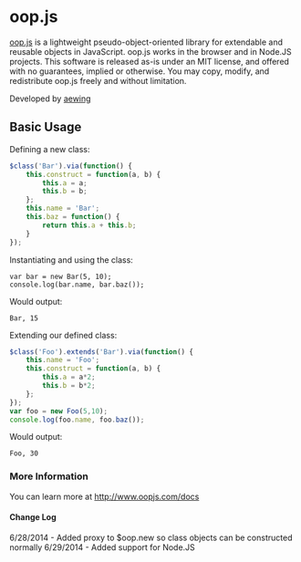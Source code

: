 # oop.js
[oop.js](http://www.oopjs.com) is a lightweight pseudo-object-oriented library for 
extendable and reusable objects in JavaScript. oop.js works in the browser and in Node.JS projects.
This software is released as-is under an MIT license, and offered with no guarantees, implied or otherwise.
You may copy, modify, and redistribute oop.js freely and without limitation.

Developed by [aewing](http://www.github.com/aewing)

## Basic Usage
Defining a new class:
```javascript
$class('Bar').via(function() {
    this.construct = function(a, b) {
        this.a = a;
        this.b = b;    
    };
    this.name = 'Bar';
    this.baz = function() {
        return this.a + this.b;
    }
});
```
Instantiating and using the class:
```
var bar = new Bar(5, 10);
console.log(bar.name, bar.baz());
```
Would output:
```
Bar, 15
```

Extending our defined class:
```javascript
$class('Foo').extends('Bar').via(function() {
    this.name = 'Foo';
    this.construct = function(a, b) {
        this.a = a*2;
        this.b = b*2;
    };
});
var foo = new Foo(5,10);
console.log(foo.name, foo.baz());
```
Would output:
```
Foo, 30
```

### More Information
You can learn more at http://www.oopjs.com/docs

#### Change Log
6/28/2014 - Added proxy to $oop.new so class objects can be constructed normally
6/29/2014 - Added support for Node.JS